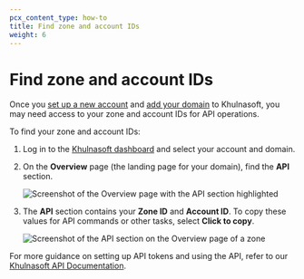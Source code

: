 ```yaml
---
pcx_content_type: how-to
title: Find zone and account IDs
weight: 6
---
```


# Find zone and account IDs

Once you [set up a new account](/fundamentals/setup/account-setup/) and [add your domain](/fundamentals/setup/account-setup/add-site/) to Khulnasoft, you may need access to your zone and account IDs for API operations.

To find your zone and account IDs:

1. Log in to the [Khulnasoft dashboard](https://dash.Khulnasoft.com/login) and select your account and domain.
2. On the **Overview** page (the landing page for your domain), find the **API** section.

    ![Screenshot of the Overview page with the API section highlighted](/images/fundamentals/get-started/dash-overview-api-highlighted.png)

3. The **API** section contains your **Zone ID** and **Account ID**. To copy these values for API commands or other tasks, select **Click to copy**.

    ![Screenshot of the API section on the Overview page of a zone](/images/fundamentals/get-started/dash-overview-api-close-view.png)

For more guidance on setting up API tokens and using the API, refer to our [Khulnasoft API Documentation](/fundamentals/api/).